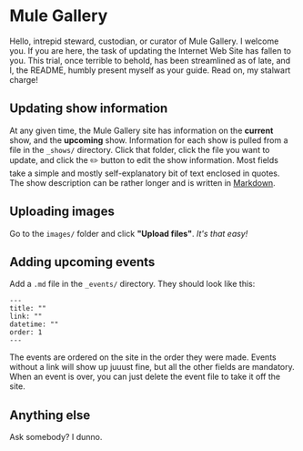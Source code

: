 # Mule Gallery

Hello, intrepid steward, custodian, or curator of Mule Gallery. I welcome you. If you are here, the task of updating the Internet Web Site has fallen to you. This trial, once terrible to behold, has been streamlined as of late, and I, the README, humbly present myself as your guide. Read on, my stalwart charge!

## Updating show information
At any given time, the Mule Gallery site has information on the **current** show, and the **upcoming** show. Information for each show is pulled from a file in the `_shows/` directory. Click that folder, click the file you want to update, and click the ✏️ button to edit the show information. Most fields take a simple and mostly self-explanatory bit of text enclosed in quotes. The show description can be rather longer and is written in [Markdown](https://daringfireball.net/projects/markdown/).

## Uploading images
Go to the `images/` folder and click **"Upload files"**. _It's that easy!_

## Adding upcoming events
Add a `.md` file in the `_events/` directory. They should look like this:

```
---
title: ""
link: ""
datetime: ""
order: 1
---
```

The events are ordered on the site in the order they were made. Events without a link will show up juuust fine, but all the other fields are mandatory. When an event is over, you can just delete the event file to take it off the site.

## Anything else
Ask somebody? I dunno.
